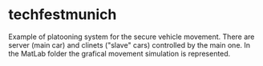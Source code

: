 # techfestmunich
Example of platooning system for the secure vehicle movement.
There are server (main car) and clinets ("slave" cars) controlled by the main one.
In the MatLab folder the grafical movement simulation is represented.
